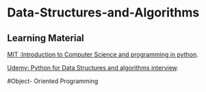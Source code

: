 # Data-Structures-and-Algorithms

## Learning Material
[MIT :Introduction to Computer Science and programming in python](https://ocw.mit.edu/courses/electrical-engineering-and-computer-science/6-0001-introduction-to-computer-science-and-programming-in-python-fall-2016/index.htm).

[Udemy: Python for Data Structures and algorithms interview](https://www.udemy.com/course/python-for-data-structures-algorithms-and-interviews/).

#Object- Oriented Programming
